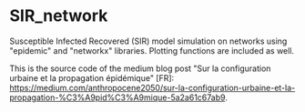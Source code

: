 # SIR_network

Susceptible Infected Recovered (SIR) model simulation on networks using "epidemic" and "networkx" libraries. Plotting functions are included as well.

This is the source code of the medium blog post "Sur la configuration urbaine et la propagation épidémique" [FR]: https://medium.com/anthropocene2050/sur-la-configuration-urbaine-et-la-propagation-%C3%A9pid%C3%A9mique-5a2a61c67ab9.

